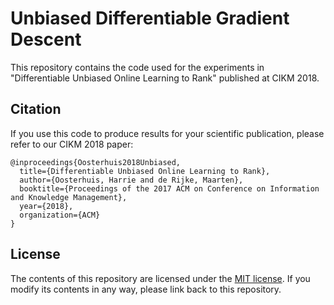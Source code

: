 # Unbiased Differentiable Gradient Descent
This repository contains the code used for the experiments in "Differentiable Unbiased Online Learning to Rank" published at CIKM 2018.

Citation
--------

If you use this code to produce results for your scientific publication, please refer to our CIKM 2018 paper:

```
@inproceedings{Oosterhuis2018Unbiased,
  title={Differentiable Unbiased Online Learning to Rank},
  author={Oosterhuis, Harrie and de Rijke, Maarten},
  booktitle={Proceedings of the 2017 ACM on Conference on Information and Knowledge Management},
  year={2018},
  organization={ACM}
}
```

License
-------

The contents of this repository are licensed under the [MIT license](LICENSE). If you modify its contents in any way, please link back to this repository.
